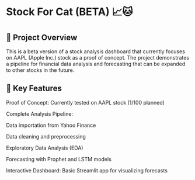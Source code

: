 # Stock For Cat (BETA) 📈🐱
## 📌 Project Overview


This is a beta version of a stock analysis dashboard that currently focuses on AAPL (Apple Inc.) stock as a proof of concept. The project demonstrates a pipeline for financial data analysis and forecasting that can be expanded to other stocks in the future.

## 🚀 Key Features

Proof of Concept: Currently tested on AAPL stock (1/100 planned)

Complete Analysis Pipeline:

Data importation from Yahoo Finance

Data cleaning and preprocessing

Exploratory Data Analysis (EDA)

Forecasting with Prophet and LSTM models

Interactive Dashboard: Basic Streamlit app for visualizing forecasts


